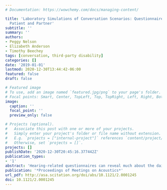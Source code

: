 ```yaml
---
# Documentation: https://wowchemy.com/docs/managing-content/

title: 'Laboratory Simulations of Conversation Scenarios: Questionnaire Results from
  Patient and Partner'
subtitle: ''
summary: ''
authors:
- Peggy Nelson
- Elizabeth Anderson
- Timothy Beechey
tags: [conversation, third-party disability]
categories: []
date: '2019-01-01'
lastmod: 2020-12-30T13:44:42-06:00
featured: false
draft: false

# Featured image
# To use, add an image named `featured.jpg/png` to your page's folder.
# Focal points: Smart, Center, TopLeft, Top, TopRight, Left, Right, BottomLeft, Bottom, BottomRight.
image:
  caption: ''
  focal_point: ''
  preview_only: false

# Projects (optional).
#   Associate this post with one or more of your projects.
#   Simply enter your project's folder or file name without extension.
#   E.g. `projects = ["internal-project"]` references `content/project/deep-learning/index.md`.
#   Otherwise, set `projects = []`.
projects: []
publishDate: '2020-12-30T20:45:16.377442Z'
publication_types:
- '1'
abstract: 'Hearing-related questionnaires can reveal much about the daily experience of hearing aid users. Nonetheless, results may not fully reflect the lived experience for several reasons, including: users’ limited awareness of all communication challenges, limitations of memory, and the subjective nature of reporting. Multiple factors can influence results obtained from questionnaires (Nelson et al. ASA Louisville). Consideration of the perspectives of both hearing aid wearers and communication partners may better reflect the challenges of two-way everyday communication. We have developed simulations of challenging conversational scenarios so that clients and their partners can make judgments of sensory aid performance in realistic, but controlled conditions. Listeners with hearing loss and their partners use a client-oriented scale (adapted from the COSI, Dillon, 1997) to report challenging real-life listening conditions such as small group conversations, phone conversations, health reports, and media. Representative scenarios are simulated in the laboratory where clients and partners make ratings of intelligibility, quality, and preference. Results are compared to outcome measures such as the Speech, Spatial and Qualities of Hearing Scale (SSQ, Gatehouse & Noble, 2004) and Social Participation Restrictions Questionnaire (SPaRQ, Heffernan et al., 2018). Results will help refine methods for evaluating the performance of emerging technologies for hearing loss.'
publication: '*Proceedings of Meetings on Acoustics*'
url_pdf: http://asa.scitation.org/doi/abs/10.1121/2.0001245
doi: 10.1121/2.0001245
---
```

